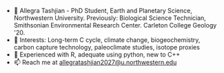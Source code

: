 - 👋 Allegra Tashjian - PhD Student, Earth and Planetary Science, Northwestern University.
Previously: Biological Science Technician, Smithsonian Environmental Research Center. Carleton College Geology '20.
- 👀 Interests: Long-term C cycle, climate change, biogeochemistry, carbon capture technology, paleoclimate studies, isotope proxies
- 🌱 Experienced with R, adequate using python, new to C++
- 📫 Reach me at allegratashjian2027@u.northwestern.edu

<!---
alltashjian/alltashjian is a ✨ special ✨ repository because its `README.md` (this file) appears on your GitHub profile.
You can click the Preview link to take a look at your changes.
--->
